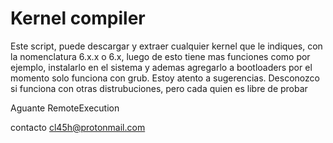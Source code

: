 # Kernel compiler
Este script, puede descargar y extraer cualquier kernel  que le indiques, con la nomenclatura 6.x.x o 6.x, luego de esto tiene mas funciones como por ejemplo, instalarlo en el sistema y ademas agregarlo a bootloaders
por el momento solo funciona con grub.
Estoy atento a sugerencias. 
Desconozco si funciona con otras distrubuciones, pero cada quien es libre de probar

Aguante RemoteExecution

contacto cl45h@protonmail.com
